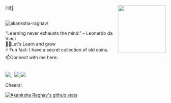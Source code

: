 <img align ="right" src = "https://i.imgur.com/w4pKOQi.jpg" width="150" height="150">
Hi!👋<br /><br>
<p align="left"> <img src=https://komarev.com/ghpvc/?username=akanksha-raghav alt=akanksha-raghav/></p>
“Learning never exhausts the mind.” – Leonardo da Vinci <br />
👨‍💻Let's Learn and grow<br />
⚡ Fun fact: I have a secret collection of old coins. <br />
 📫Connect with me here:<br />
 <br />
 <p>
  <a href="https://www.linkedin.com/in/akanksha-raghav-386938188/">
    <img src="https://img.shields.io/badge/akanksha-raghav-386938188?style=flat&logo=linkedin">
  </a> &nbsp; 
  <a href="https://twitter.com/AkankshaRaghav9">
    <img src="https://img.shields.io/badge/@AkankshaRaghav9-30302f?style=flat&logo=twitter">
  </a>
 <a href="https://medium.com/@akanksharaghav">
    <img src="https://img.shields.io/badge/akanksharaghav-30302f?style=flat&logo=medium">
  </a>
</p>

Cheers!

[![Akanksha Raghav's github stats](https://github-readme-stats.vercel.app/api?username=akanksha-raghav)](https://github.com/akanksha-raghav/github-readme-stats)
